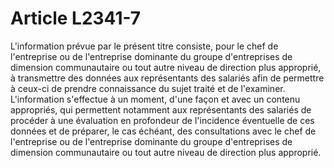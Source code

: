 # Article L2341-7

L'information prévue par le présent titre consiste, pour le chef de l'entreprise ou de l'entreprise dominante du groupe d'entreprises de dimension communautaire ou tout autre niveau de direction plus approprié, à transmettre des données aux représentants des salariés afin de permettre à ceux-ci de prendre connaissance du sujet traité et de l'examiner. L'information s'effectue à un moment, d'une façon et avec un contenu appropriés, qui permettent notamment aux représentants des salariés de procéder à une évaluation en profondeur de l'incidence éventuelle de ces données et de préparer, le cas échéant, des consultations avec le chef de l'entreprise ou de l'entreprise dominante du groupe d'entreprises de dimension communautaire ou tout autre niveau de direction plus approprié.